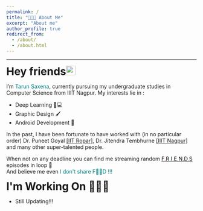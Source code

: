 ```yaml
---
permalink: /
title: "👨🏻‍💻 About Me"
excerpt: "About me"
author_profile: true
redirect_from: 
  - /about/
  - /about.html
---
```

---
<span style=" font-size:2em; font-weight:bold "> Hey friends<img src="https://media.giphy.com/media/hvRJCLFzcasrR4ia7z/giphy.gif" width="25px"> </span>

I’m <span style=" font-size:1em; color:teal ">Tarun Saxena</span>, currently pursuing my undergraduate studies in Computer Science from IIIT Nagpur.
My interests lie in :
* Deep Learning 🧠💻
* Graphic Design 🖌
* Android Development 🤖

In the past, I have been fortunate to have worked with (in no particular order) Dr. Puneet Goyal <span style="color:teal "><a href="https://sites.google.com/view/goyalpuneet" target="_top">[IIT Ropar]</a></span>, Dr. Jitendra Tembhurne <span style="color:teal "><a href="https://iiitn.ac.in//page.php?name=faculty&id=192#" target="_top">[IIIT Nagpur]</a></span> and many other super-talented people.

When not on any deadline you can find me streaming random <a href="https://www.imdb.com/title/tt0108778/" target="_top"><span style=" color:black ">F</span><span style=" color:red ">.</span><span style=" color:black ">R</span><span style=" color:teal ">.</span><span style=" color:black ">I</span><span style=" color:dark yellow">.</span><span style=" color:black ">E</span><span style=" color:red ">.</span><span style=" color:black ">N</span><span style=" color:dark yellow ">.</span><span style=" color:black ">D</span><span style=" color:teal ">.</span><span style=" color:black ">S</span></a> episodes in loop 🔁
<br />
And believe me even<span style="color:teal "> I don't share F🥪🥪D !!!</span>

<span style=" font-size:2em; font-weight:bold "> I'm Working On 💁🏻‍♂️</span>
* Still Updating!!!



